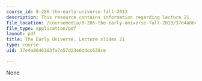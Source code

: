 ```yaml
---
course_id: 8-286-the-early-universe-fall-2013
description: This resource contains information regarding lecture 21.
file_location: /coursemedia/8-286-the-early-universe-fall-2013/37e4a8646303fa7e57d23e6ddcc638ce_MIT8_286F13_lec21.pdf
file_type: application/pdf
layout: pdf
title: The Early Universe, Lecture slides 21
type: course
uid: 37e4a8646303fa7e57d23e6ddcc638ce

---
```

None